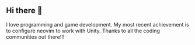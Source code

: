 ## Hi there 👋
I love programming and game development.
My most recent achievement is to configure neovim to work with Unity.
Thanks to all the coding communities out there!!!
